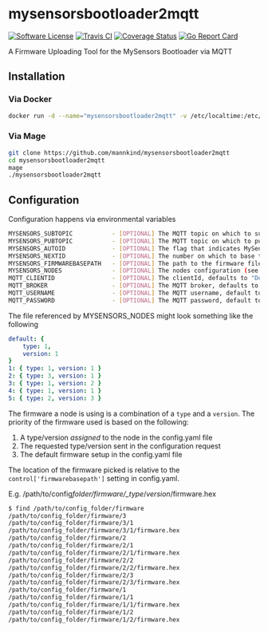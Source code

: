 # mysensorsbootloader2mqtt

[![Software
License](https://img.shields.io/badge/License-MIT-orange.svg?style=flat-square)](https://github.com/mannkind/mysensorsbootloader2mqtt/blob/master/LICENSE.md)
[![Travis CI](https://img.shields.io/travis/mannkind/mysensorsbootloader2mqtt/master.svg?style=flat-square)](https://travis-ci.org/mannkind/mysensorsbootloader2mqtt)
[![Coverage Status](https://img.shields.io/codecov/c/github/mannkind/mysensorsbootloader2mqtt/master.svg)](http://codecov.io/github/mannkind/mysensorsbootloader2mqtt?branch=master)
[![Go Report Card](https://goreportcard.com/badge/github.com/mannkind/mysensorsbootloader2mqtt)](https://goreportcard.com/report/github.com/mannkind/mysensorsbootloader2mqtt)

A Firmware Uploading Tool for the MySensors Bootloader via MQTT

## Installation

### Via Docker

```bash
docker run -d --name="mysensorsbootloader2mqtt" -v /etc/localtime:/etc/localtime:ro mannkind/mysensorsbootloader2mqtt
```

### Via Mage

```bash
git clone https://github.com/mannkind/mysensorsbootloader2mqtt
cd mysensorsbootloader2mqtt
mage
./mysensorsbootloader2mqtt
```

## Configuration

Configuration happens via environmental variables

```bash
MYSENSORS_SUBTOPIC           - [OPTIONAL] The MQTT topic on which to subscribe, defaults to "mysensors_rx"
MYSENSORS_PUBTOPIC           - [OPTIONAL] The MQTT topic on which to publish, defaults to "mysensors_tx"
MYSENSORS_AUTOID             - [OPTIONAL] The flag that indicates MySensorsBootloader should handle ID requests, defaults to false
MYSENSORS_NEXTID             - [OPTIONAL] The number on which to base the next id, defaults to 1
MYSENSORS_FIRMWAREBASEPATH   - [OPTIONAL] The path to the firmware files, defaults to "/config/firmware"
MYSENSORS_NODES              - [OPTIONAL] The nodes configuration (see below)
MQTT_CLIENTID                - [OPTIONAL] The clientId, defaults to "DefaultMySensorsBootloaderClientID"
MQTT_BROKER                  - [OPTIONAL] The MQTT broker, defaults to "tcp://mosquitto.org:1883"
MQTT_USERNAME                - [OPTIONAL] The MQTT username, default to ""
MQTT_PASSWORD                - [OPTIONAL] The MQTT password, default to ""
```

The file referenced by MYSENSORS_NODES might look something like the following

```yaml
default: {
    type: 1,
    version: 1
}
1: { type: 1, version: 1 }
2: { type: 3, version: 1 }
3: { type: 1, version: 2 }
4: { type: 1, version: 1 }
5: { type: 2, version: 3 }
```

The firmware a node is using is a combination of a `type` and a `version`. The priority of the firmware used is based on the following:

1. A type/version _assigned_ to the node in the config.yaml file
2. The requested type/version sent in the configuration request
3. The default firmware setup in the config.yaml file

The location of the firmware picked is relative to the `control['firmwarebasepath']` setting in config.yaml.

E.g. /path/to/config*folder/firmware/\_type*/_version_/firmware.hex

```bash
$ find /path/to/config_folder/firmware
/path/to/config_folder/firmware/3
/path/to/config_folder/firmware/3/1
/path/to/config_folder/firmware/3/1/firmware.hex
/path/to/config_folder/firmware/2
/path/to/config_folder/firmware/2/1
/path/to/config_folder/firmware/2/1/firmware.hex
/path/to/config_folder/firmware/2/2
/path/to/config_folder/firmware/2/2/firmware.hex
/path/to/config_folder/firmware/2/3
/path/to/config_folder/firmware/2/3/firmware.hex
/path/to/config_folder/firmware/1
/path/to/config_folder/firmware/1/1
/path/to/config_folder/firmware/1/1/firmware.hex
/path/to/config_folder/firmware/1/2
/path/to/config_folder/firmware/1/2/firmware.hex
```
